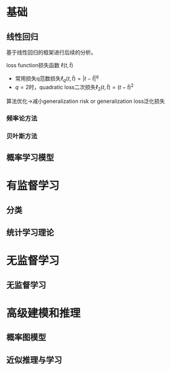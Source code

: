 # 基础

## 线性回归

基于线性回归的框架进行后续的分析。

loss function损失函数  $\ell(t, \hat{t})$ 
* 常用损失q范数损失$\ell_{q}(t, \hat{t})=|t-\hat{t}|^{q}$
* $q=2$时，quadratic loss二次损失$\ell_{2}(t, \hat{t})=(t-\hat{t})^{2}$

算法优化->减小generalization risk or generalization loss泛化损失

### 频率论方法




### 贝叶斯方法


## 概率学习模型


# 有监督学习

## 分类


## 统计学习理论

# 无监督学习


## 无监督学习

# 高级建模和推理

## 概率图模型

## 近似推理与学习



